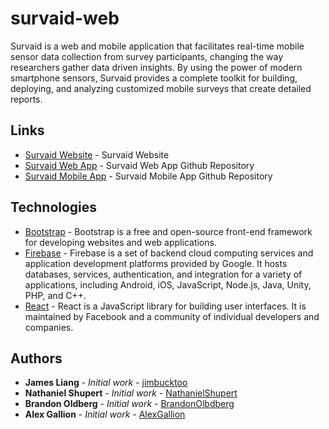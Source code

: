 # survaid-web

Survaid is a web and mobile application that facilitates real-time mobile sensor data collection from survey participants, changing the way researchers gather data driven insights. By using the power of modern smartphone sensors, Survaid provides a complete toolkit for building, deploying, and analyzing customized mobile surveys that create detailed reports.

## Links

* [Survaid Website](https://survaidapp.com/) - Survaid Website
* [Survaid Web App](https://github.com/jimbucktoo/survaid-web/) - Survaid Web App Github Repository
* [Survaid Mobile App](https://github.com/jimbucktoo/survaid-ios/) - Survaid Mobile App Github Repository

## Technologies

* [Bootstrap](https://www.getbootstrap.com/) - Bootstrap is a free and open-source front-end framework for developing websites and web applications.
* [Firebase](https://firebase.google.com/) - Firebase is a set of backend cloud computing services and application development platforms provided by Google. It hosts databases, services, authentication, and integration for a variety of applications, including Android, iOS, JavaScript, Node.js, Java, Unity, PHP, and C++.
* [React](https://reactjs.org/) - React is a JavaScript library for building user interfaces. It is maintained by Facebook and a community of individual developers and companies.

## Authors

* **James Liang** - *Initial work* - [jimbucktoo](https://github.com/jimbucktoo/)
* **Nathaniel Shupert** - *Initial work* - [NathanielShupert](https://github.com/NathanielShupert)
* **Brandon Oldberg** - *Initial work* - [BrandonOlbdberg](https://github.com/BrandonOlbdberg)
* **Alex Gallion** - *Initial work* - [AlexGallion](https://github.com/AlexGallion)

